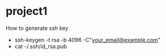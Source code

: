 # project1

How to generate ssh key
- ssh-keygen -t rsa -b 4096 -C"your_email@example.com"
- cat -/.ssh/id_rsa.pub
